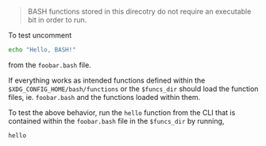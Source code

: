 > BASH functions stored in this direcotry do not require an executable bit in order to run.

To test uncomment

```bash
echo "Hello, BASH!"
```

from the `foobar.bash` file.

If everything works as intended functions defined within the `$XDG_CONFIG_HOME/bash/functions` or the `$funcs_dir` should load the function files, ie. `foobar.bash` and the functions loaded within them.

To test the above behavior, run the `hello` function from the CLI that is contained within the `foobar.bash` file in the `$funcs_dir` by running,

```bash
hello
```
